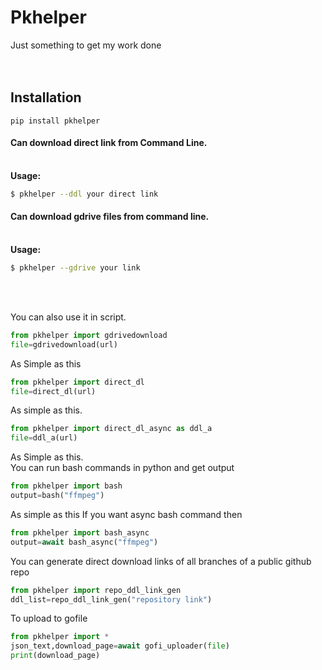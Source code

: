 # Pkhelper
Just something to get my work done<br><br><br>

## Installation
```
pip install pkhelper
```
#### Can download direct link from Command Line.
  <br>**Usage:**<br>
```bash
$ pkhelper --ddl your direct link
```

#### Can download gdrive files from command line.
<br>**Usage:**<br>
```bash 
$ pkhelper --gdrive your link
```
<br><br>

You can also use it in script.<br>
```python
from pkhelper import gdrivedownload
file=gdrivedownload(url)
```

As Simple as this<br>
```python
from pkhelper import direct_dl
file=direct_dl(url)
```
As  simple as this.
```python
from pkhelper import direct_dl_async as ddl_a
file=ddl_a(url)
```
As Simple as this.
<br>
You can run bash commands in python and get output
```python
from pkhelper import bash
output=bash("ffmpeg")
```
As simple as this 
If you want async bash command then
```python
from pkhelper import bash_async
output=await bash_async("ffmpeg")
```
You can generate direct download links of all branches of a public github repo
```python
from pkhelper import repo_ddl_link_gen
ddl_list=repo_ddl_link_gen("repository link")
```
To upload to gofile
```python
from pkhelper import *
json_text,download_page=await gofi_uploader(file)
print(download_page)
```

